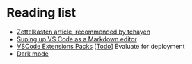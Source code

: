 # Reading list

- [Zettelkasten article, recommended by tchayen](https://github.com/alefore/weblog/blob/master/zettelkasten.md)
- [Suping up VS Code as a Markdown editor](https://kortina.nyc/essays/suping-up-vs-code-as-a-markdown-notebook/)
- [VSCode Extensions Packs](https://code.visualstudio.com/blogs/2017/03/07/extension-pack-roundup) [[Todo]] Evaluate for deployment
- [Dark mode](https://css-tricks.com/dark-modes-with-css/)

[//begin]: # "Autogenerated link references for markdown compatibility"
[Todo]: todo "Todo"
[//end]: # "Autogenerated link references"
